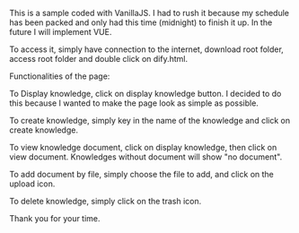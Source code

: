 This is a sample coded with VanillaJS. I had to rush it because my schedule has been packed and only had this time (midnight) to finish it up. In the future I will implement VUE. 

To access it, simply have connection to the internet, download root folder, access root folder and double click on dify.html. 

Functionalities of the page:

To Display knowledge, click on display knowledge button. I decided to do this because I wanted to make the page look as simple as possible. 

To create knowledge, simply key in the name of the knowledge and click on create knowledge. 

To view knowledge document, click on display knowledge, then click on view document. Knowledges without document will show "no document". 

To add document by file, simply choose the file to add, and click on the upload icon. 

To delete knowledge, simply click on the trash icon. 

Thank you for your time. 
